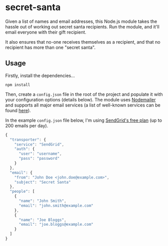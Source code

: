 # secret-santa

Given a list of names and email addresses, this Node.js module takes the hassle out of working out secret santa recipients. Run the module, and it'll email everyone with their gift recipient.

It also ensures that no-one receives themselves as a recipient, and that no recipient has more than one "secret santa".

## Usage

Firstly, install the dependencies...

    npm install

Then, create a `config.json` file in the root of the project and populate it with your configuration options (details below). The module uses [Nodemailer](http://www.nodemailer.com/) and supports all major email services (a list of well-known services can be found [here](https://github.com/andris9/nodemailer-wellknown#supported-services)).

In the example `config.json` file below, I'm using [SendGrid's free plan](https://sendgrid.com/user/signup) (up to 200 emails per day).

```javascript
{
  "transporter": {
    "service": "SendGrid",
    "auth": {
      "user": "username",
      "pass": "password"
    }
  },
  "email": {
    "from": "John Doe <john.doe@example.com>",
    "subject": "Secret Santa"
  },
  "people": [
    {
      "name": "John Smith",
      "email": "john.smith@example.com"
    },
    {
      "name": "Joe Bloggs",
      "email": "joe.bloggs@example.com"
    }
  ]
}
```
